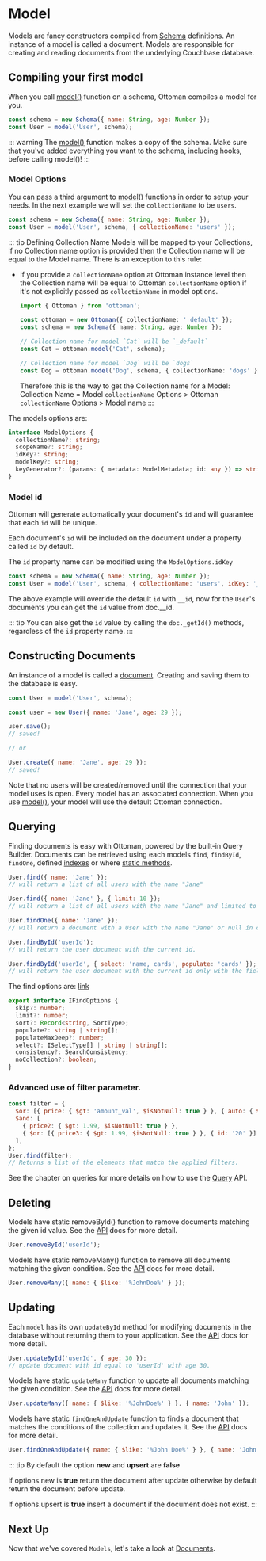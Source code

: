 # Model

Models are fancy constructors compiled from [Schema](/guides/schema) definitions.
An instance of a model is called a document.
Models are responsible for creating and reading documents from the underlying Couchbase database.

## Compiling your first model

When you call [model()](/classes/ottoman.html#model) function on a schema, Ottoman compiles a model for you.

```javascript
const schema = new Schema({ name: String, age: Number });
const User = model('User', schema);
```

::: warning
The [model()](/classes/ottoman.html#model) function makes a copy of the schema. Make sure that you've added everything you want to the schema, including hooks, before calling model()!
:::

### Model Options

You can pass a third argument to [model()](/classes/ottoman.html#model) functions in order to setup your needs.
In the next example we will set the `collectionName` to be `users`.

```javascript
const schema = new Schema({ name: String, age: Number });
const User = model('User', schema, { collectionName: 'users' });
```

::: tip Defining Collection Name
Models will be mapped to your Collections, if no Collection name option is provided then the Collection name will be equal to the Model name.
There is an exception to this rule:

- If you provide a `collectionName` option at Ottoman instance level then the Collection name will be equal to Ottoman `collectionName` option
  if it's not explicitly passed as `collectionName` in model options.

  ```typescript
  import { Ottoman } from 'ottoman';

  const ottoman = new Ottoman({ collectionName: '_default' });
  const schema = new Schema({ name: String, age: Number });

  // Collection name for model `Cat` will be `_default`
  const Cat = ottoman.model('Cat', schema);

  // Collection name for model `Dog` will be `dogs`
  const Dog = ottoman.model('Dog', schema, { collectionName: 'dogs' });
  ```

  Therefore this is the way to get the Collection name for a Model:
  Collection Name = Model `collectionName` Options > Ottoman `collectionName` Options > Model name
  :::

The models options are:

```typescript
interface ModelOptions {
  collectionName?: string;
  scopeName?: string;
  idKey?: string;
  modelKey?: string;
  keyGenerator?: (params: { metadata: ModelMetadata; id: any }) => string;
}
```

### Model id

Ottoman will generate automatically your document's `id` and will guarantee that each `id` will be unique.

Each document's `id` will be included on the document under a property called `id` by default.

The `id` property name can be modified using the `ModelOptions.idKey`

```javascript
const schema = new Schema({ name: String, age: Number });
const User = model('User', schema, { collectionName: 'users', idKey: '__id' });
```

The above example will override the default `id` with `__id`, now for the `User`'s documents you can get the `id` value from doc.\_\_id.

::: tip
You can also get the `id` value by calling the `doc._getId()` methods, regardless of the `id` property name.
:::

## Constructing Documents

An instance of a model is called a [document](/guides/document). Creating and saving them to the database is easy.

```javascript
const User = model('User', schema);

const user = new User({ name: 'Jane', age: 29 });

user.save();
// saved!

// or

User.create({ name: 'Jane', age: 29 });
// saved!
```

Note that no users will be created/removed until the connection that your model uses is open.
Every model has an associated connection. When you use [model()](/classes/ottoman.html#model),
your model will use the default Ottoman connection.

## Querying

Finding documents is easy with Ottoman, powered by the built-in Query Builder.
Documents can be retrieved using each models `find`, `findById`, `findOne`, defined [indexes](/guides/schema.html#indexes) or where [static methods](/guides/schema.html#statics).

```javascript
User.find({ name: 'Jane' });
// will return a list of all users with the name "Jane"

User.find({ name: 'Jane' }, { limit: 10 });
// will return a list of all users with the name "Jane" and limited to 10 items
```

```javascript
User.findOne({ name: 'Jane' });
// will return a document with a User with the name "Jane" or null in case of not finding it
```

```javascript
User.findById('userId');
// will return the user document with the current id.

User.findById('userId', { select: 'name, cards', populate: 'cards' });
// will return the user document with the current id only with the fields name and cards populated
```

The find options are: [link](/classes/findoptions.html#hierarchy)

```typescript
export interface IFindOptions {
  skip?: number;
  limit?: number;
  sort?: Record<string, SortType>;
  populate?: string | string[];
  populateMaxDeep?: number;
  select?: ISelectType[] | string | string[];
  consistency?: SearchConsistency;
  noCollection?: boolean;
}
```

### Advanced use of filter parameter.

```javascript
const filter = {
  $or: [{ price: { $gt: 'amount_val', $isNotNull: true } }, { auto: { $gt: 10 } }, { amount: 10 }],
  $and: [
    { price2: { $gt: 1.99, $isNotNull: true } },
    { $or: [{ price3: { $gt: 1.99, $isNotNull: true } }, { id: '20' }] },
  ],
};
User.find(filter);
// Returns a list of the elements that match the applied filters.
```

See the chapter on queries for more details on how to use the [Query](/guides/query-builder) API.

## Deleting

Models have static removeById() function to remove documents matching the given id value.
See the [API](/classes/model.html#static-removebyid) docs for more detail.

```javascript
User.removeById('userId');
```

Models have static removeMany() function to remove all documents matching the given condition.
See the [API](/classes/model.html#static-removemany) docs for more detail.

```javascript
User.removeMany({ name: { $like: '%JohnDoe%' } });
```

## Updating

Each `model` has its own `updateById` method for modifying documents in the database without returning them to your application.
See the [API](/classes/model.html#static-update) docs for more detail.

```javascript
User.updateById('userId', { age: 30 });
// update document with id equal to 'userId' with age 30.
```

Models have static `updateMany` function to update all documents matching the given condition.
See the [API](/classes/model.html#static-updatemany) docs for more detail.

```javascript
User.updateMany({ name: { $like: '%JohnDoe%' } }, { name: 'John' });
```

Models have static `findOneAndUpdate` function to finds a document that matches the conditions of the collection and updates it.
See the [API](/classes/model.html#static-findoneandupdate) docs for more detail.

```javascript
User.findOneAndUpdate({ name: { $like: '%John Doe%' } }, { name: 'John' }, { new: true, upsert: true });
```

::: tip
By default the option **new** and **upsert** are **false**

If options.new is **true** return the document after update otherwise by default return the document before update.

If options.upsert is **true** insert a document if the document does not exist.
:::

## Next Up

Now that we've covered `Models`, let's take a look at [Documents](/guides/document).

